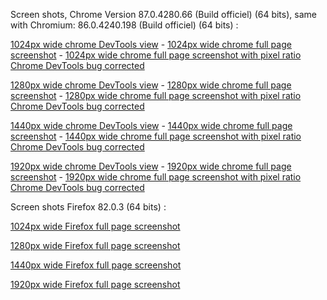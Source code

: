 Screen shots, Chrome Version 87.0.4280.66 (Build officiel) (64 bits), same with Chromium: 86.0.4240.198 (Build officiel) (64 bits) :

[1024px wide chrome DevTools view](https://github.com/el-opcr/EricLonguemare_2_16102020/blob/master/reviews/live-chrome-display/Activity-pictures-title-alignment-1024px-wide-real-display.jpg) - [1024px wide chrome full page screenshot](https://github.com/el-opcr/EricLonguemare_2_16102020/blob/master/reviews/full-screenshot-chrome/el-opcr.github.io_EricLonguemare_2_16102020_(Laptop%20with%20standard%20screen).png) - [1024px wide chrome full page screenshot with pixel ratio Chrome DevTools bug corrected](https://github.com/el-opcr/EricLonguemare_2_16102020/blob/master/reviews/full-screenshot-chrome/el-opcr.github.io_EricLonguemare_2_16102020_(Laptop%20with%20standard%20screen)_pixel_ratio_1.png)

[1280px wide chrome DevTools view](https://github.com/el-opcr/EricLonguemare_2_16102020/blob/master/reviews/live-chrome-display/Activity-pictures-title-alignment-1280px-wide-real-display.jpg) - [1280px wide chrome full page screenshot](https://github.com/el-opcr/EricLonguemare_2_16102020/blob/master/reviews/full-screenshot-chrome/el-opcr.github.io_EricLonguemare_2_16102020_(Laptop%20with%20MDPI%20screen).png) - [1280px wide chrome full page screenshot  with pixel ratio Chrome DevTools bug corrected](https://github.com/el-opcr/EricLonguemare_2_16102020/blob/master/reviews/full-screenshot-chrome/el-opcr.github.io_EricLonguemare_2_16102020_(Laptop%20with%20MDPI%20screen)_pixel_ratio_1.png)

[1440px wide chrome DevTools view](https://github.com/el-opcr/EricLonguemare_2_16102020/blob/master/reviews/live-chrome-display/Activity-pictures-title-alignment-1440px-wide-real-display.jpg) - [1440px wide chrome full page screenshot](https://github.com/el-opcr/EricLonguemare_2_16102020/blob/master/reviews/full-screenshot-chrome/el-opcr.github.io_EricLonguemare_2_16102020_(Laptop%20with%20HiDPI%20screen)%20(2).png) - [1440px wide chrome full page screenshot with pixel ratio Chrome DevTools bug corrected](https://github.com/el-opcr/EricLonguemare_2_16102020/blob/master/reviews/full-screenshot-chrome/el-opcr.github.io_EricLonguemare_2_16102020_(Laptop%20with%20HiDPI_pixel_ratio_1).png)

[1920px wide chrome DevTools view](https://github.com/el-opcr/EricLonguemare_2_16102020/blob/master/reviews/live-chrome-display/Activity-pictures-title-alignment-1920px-wide-real-display.jpg) - [1920px wide chrome full page screenshot](https://github.com/el-opcr/EricLonguemare_2_16102020/blob/master/reviews/full-screenshot-chrome/el-opcr.github.io_EricLonguemare_2_16102020_1920px.png) - [1920px wide chrome full page screenshot with pixel ratio Chrome DevTools bug corrected](https://github.com/el-opcr/EricLonguemare_2_16102020/blob/master/reviews/full-screenshot-chrome/el-opcr.github.io_EricLonguemare_2_16102020_1920px_pixel_ratio_1.png)

Screen shots Firefox 82.0.3 (64 bits) :

[1024px wide Firefox full page screenshot](https://github.com/el-opcr/EricLonguemare_2_16102020/blob/master/reviews/full-screenshot-firefox/Capture%20d%E2%80%99%C3%A9cran%202020-12-11%20%C3%A0%2017.10.29-fullpage-1024px.png)

[1280px wide Firefox full page screenshot](https://github.com/el-opcr/EricLonguemare_2_16102020/blob/master/reviews/full-screenshot-firefox/Capture%20d%E2%80%99%C3%A9cran%202020-12-11%20%C3%A0%2017.12.16-fullpage-1280px.png)

[1440px wide Firefox full page screenshot](https://github.com/el-opcr/EricLonguemare_2_16102020/blob/master/reviews/full-screenshot-firefox/Capture%20d%E2%80%99%C3%A9cran%202020-12-11%20%C3%A0%2017.14.51-fullpage-1440px.png)

[1920px wide Firefox full page screenshot](https://github.com/el-opcr/EricLonguemare_2_16102020/blob/master/reviews/full-screenshot-firefox/Capture%20d%E2%80%99%C3%A9cran%202020-12-11%20%C3%A0%2017.03.54-fullpage%201920px.png)
